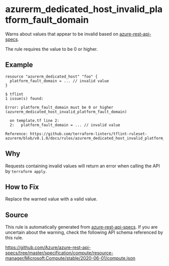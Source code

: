<!--- This file generated by `tools/apispec-rule-gen/main.go`. DO NOT EDIT --->

# azurerm_dedicated_host_invalid_platform_fault_domain

Warns about values that appear to be invalid based on [azure-rest-api-specs](https://github.com/Azure/azure-rest-api-specs).

The rule requires the value to be 0 or higher.

## Example

```hcl
resource "azurerm_dedicated_host" "foo" {
  platform_fault_domain = ... // invalid value
}
```

```
$ tflint
1 issue(s) found:

Error: platform_fault_domain must be 0 or higher (azurerm_dedicated_host_invalid_platform_fault_domain)

  on template.tf line 2:
  2:   platform_fault_domain = ... // invalid value

Reference: https://github.com/terraform-linters/tflint-ruleset-azurerm/blob/v0.1.0/docs/rules/azurerm_dedicated_host_invalid_platform_fault_domain.md

```

## Why

Requests containing invalid values will return an error when calling the API by `terraform apply`.

## How to Fix

Replace the warned value with a valid value.

## Source

This rule is automatically generated from [azure-rest-api-specs](https://github.com/Azure/azure-rest-api-specs). If you are uncertain about the warning, check the following API schema referenced by this rule.

https://github.com/Azure/azure-rest-api-specs/tree/master/specification/compute/resource-manager/Microsoft.Compute/stable/2020-06-01/compute.json
